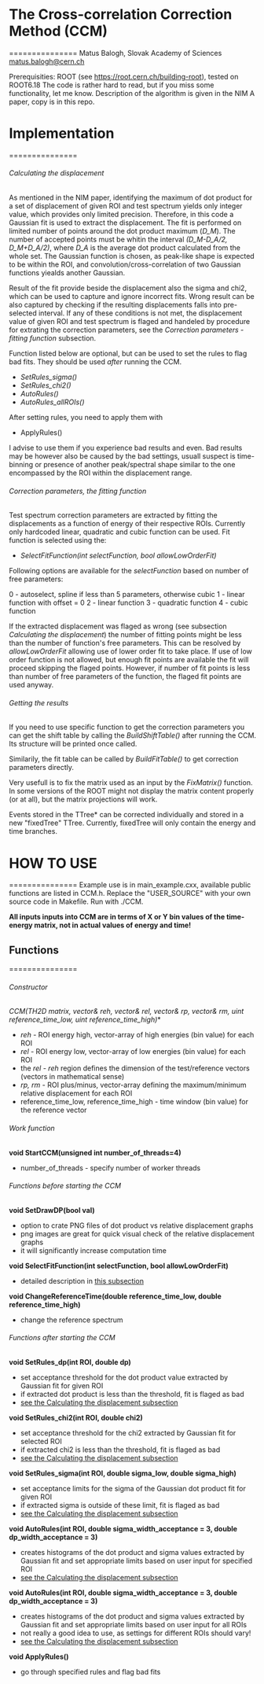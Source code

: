 # The Cross-correlation Correction Method (CCM)
===============
Matus Balogh, Slovak Academy of Sciences
matus.balogh@cern.ch

Prerequisities: ROOT (see https://root.cern.ch/building-root), tested on ROOT6.18
The code is rather hard to read, but if you miss some functionality, let me know. Description of the algorithm is given in the NIM A paper, copy is in this repo. 

# Implementation
===============

###### Calculating the displacement

As mentioned in the NIM paper, identifying the maximum of dot product for a set of displacement of given ROI and test spectrum yields only integer value, which provides only limited precision. Therefore, in this code a Gaussian fit is used to extract the displacement. The fit is performed on limited number of points around the dot product maximum (*D_M*). The number of accepted points must be whitin the interval *(D_M-D_A/2, D_M+D_A/2)*, where *D_A* is the average dot product calculated from the whole set. The Gaussian function is chosen, as peak-like shape is expected to be within the ROI, and convolution/cross-correlation of two Gaussian functions yiealds another Gaussian. 

Result of the fit provide beside the displacement also the sigma and chi2, which can be used to capture and ignore incorrect fits. Wrong result can be also captured by checking if the resulting displacements falls into pre-selected interval. If any of these conditions is not met, the displacement value of given ROI and test spectrum is flaged and handeled by procedure for extrating the correction parameters, see the *Correction parameters - fitting function* subsection. 


Function listed below are optional, but can be used to set the rules to flag bad fits. They should be used *after* running the CCM.
- *SetRules_sigma()*
- *SetRules_chi2()*
- *AutoRules()*
- *AutoRules_allROIs()*

After setting rules, you need to apply them with 

- ApplyRules()

I advise to use them if you experience bad results and even. Bad results may be however also be caused by the bad settings, usuall suspect is time-binning or presence of another peak/spectral shape similar to the one encompassed by the ROI within the displacement range.

###### Correction parameters, the fitting function

Test spectrum correction parameters are extracted by fitting the displacements as a function of energy of their respective ROIs. Currently only hardcoded linear, quadratic and cubic function can be used. Fit function is selected using the:

- *SelectFitFunction(int selectFunction, bool allowLowOrderFit)*

Following options are available for the *selectFunction* based on number of free parameters:

0 - autoselect, spline if less than 5 parameters, otherwise cubic
1 - linear function with offset = 0
2 - linear function
3 - quadratic function
4 - cubic function

If the extracted displacement was flaged as wrong (see subsection *Calculating the displacement*) the number of fitting points might be less than the number of function's free parameters. This can be resolved by *allowLowOrderFit* allowing use of lower order fit to take place. If use of low order function is not allowed, but enough fit points are available the fit will proceed skipping the flaged points. However, if number of fit points is less than number of free parameters of the function, the flaged fit points are used anyway.

###### Getting the results

If you need to use specific function to get the correction parameters you can get the shift table by calling the *BuildShiftTable()* after running the CCM. Its structure will be printed once called. 

Similarily, the fit table can be called by *BuildFitTable()* to get correction parameters directly. 

Very usefull is to fix the matrix used as an input by the *FixMatrix()* function. In some versions of the ROOT might not display the matrix content properly (or at all), but the matrix projections will work.

Events stored in the TTree* can be corrected individually and stored in a new "fixedTree" TTree. Currently, fixedTree will only contain the energy and time branches.  


# HOW TO USE
===============
Example use is in main_example.cxx, available public functions are listed in CCM.h. Replace the "USER_SOURCE" with your own source code in Makefile. Run with ./CCM. 

**All inputs inputs into CCM are in terms of X or Y bin values of the time-energy matrix, not in actual values of energy and time!**

## Functions
===============

###### Constructor

**CCM(TH2D* matrix, vector<uint>& reh, vector<uint>& rel, vector<uint>& rp, vector<uint>& rm, uint reference_time_low, uint reference_time_high)** 
- *reh* - ROI energy high, vector-array of high energies (bin value) for each ROI
- *rel* - ROI energy low, vector-array of low energies (bin value) for each ROI
- the *rel - reh* region defines the dimension of the test/reference vectors (vectors in mathematical sense)
- *rp, rm* - ROI plus/minus, vector-array defining the maximum/minimum relative displacement for each ROI 
- reference_time_low, reference_time_high - time window (bin value) for the reference vector 

###### Work function

**void StartCCM(unsigned int number_of_threads=4)**
- number_of_threads - specify number of worker threads


###### Functions before starting the CCM


**void SetDrawDP(bool val)**
- option to crate PNG files of dot product vs relative displacement graphs
- png images are great for quick visual check of the relative displacement graphs
- it will significantly increase computation time

**void SelectFitFunction(int selectFunction, bool allowLowOrderFit)**
- detailed description in [this subsection](#correction-parameters,-the-fitting-function)

**void ChangeReferenceTime(double reference_time_low, double reference_time_high)**
- change the reference spectrum

###### Functions after starting the CCM

**void SetRules_dp(int ROI, double dp)**
- set acceptance threshold for the dot product value extracted by Gaussian fit for given ROI
- if extracted dot product is less than the threshold, fit is flaged as bad
- [see the Calculating the displacement subsection](#calculating-the-displacement)

**void SetRules_chi2(int ROI, double chi2)**
- set acceptance threshold for the chi2 extracted by Gaussian fit for selected ROI
- if extracted chi2 is less than the threshold, fit is flaged as bad
- [see the Calculating the displacement subsection](#calculating-the-displacement)

**void SetRules_sigma(int ROI, double sigma_low, double sigma_high)**
- set acceptance limits for the sigma of the Gaussian dot product fit for given ROI
- if extracted sigma is outside of these limit, fit is flaged as bad
- [see the Calculating the displacement subsection](#calculating-the-displacement)

**void AutoRules(int ROI, double sigma_width_acceptance = 3, double dp_width_acceptance = 3)**
- creates histograms of the dot product and sigma values extracted by Gaussian fit and set appropriate limits based on user input for specified ROI
- [see the Calculating the displacement subsection](#calculating-the-displacement)

**void AutoRules(int ROI, double sigma_width_acceptance = 3, double dp_width_acceptance = 3)**
- creates histograms of the dot product and sigma values extracted by Gaussian fit and set appropriate limits based on user input for all ROIs
- not really a good idea to use, as settings for different ROIs should vary!
- [see the Calculating the displacement subsection](#calculating-the-displacement)

**void ApplyRules()**
- go through specified rules and flag bad fits

